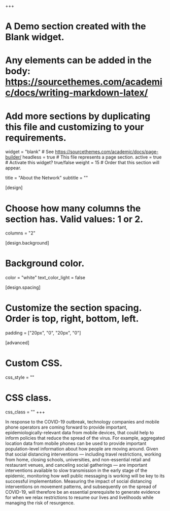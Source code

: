 +++
# A Demo section created with the Blank widget.
# Any elements can be added in the body: https://sourcethemes.com/academic/docs/writing-markdown-latex/
# Add more sections by duplicating this file and customizing to your requirements.

widget = "blank"  # See https://sourcethemes.com/academic/docs/page-builder/
headless = true  # This file represents a page section.
active = true  # Activate this widget? true/false
weight = 15  # Order that this section will appear.

title = "About the Network"
subtitle = ""

[design]
  # Choose how many columns the section has. Valid values: 1 or 2.
  columns = "2"

[design.background]
  # Background color.
  color = "white"
  text_color_light = false

[design.spacing]
  # Customize the section spacing. Order is top, right, bottom, left.
  padding = ["20px", "0", "20px", "0"]

[advanced]
 # Custom CSS. 
 css_style = ""
 
 # CSS class.
 css_class = ""
+++

In response to the COVID-19 outbreak, technology companies and mobile phone operators are coming forward to provide important, epidemiologically-relevant data from mobile devices, that could help to inform policies that reduce the spread of the virus. For example, aggregated location data from mobile phones can be used to provide important population-level information about how people are moving around. Given that social distancing interventions — including travel restrictions, working from home, closing schools, universities, and non-essential retail and restaurant venues, and canceling social gatherings — are important interventions available to slow transmission in the early stage of the epidemic, monitoring how well public messaging is working will be key to its successful implementation. Measuring the impact of social distancing interventions on movement patterns, and subsequently on the spread of COVID-19, will therefore be an essential prerequisite to generate evidence for when we relax restrictions to resume our lives and livelihoods while managing the risk of resurgence. 